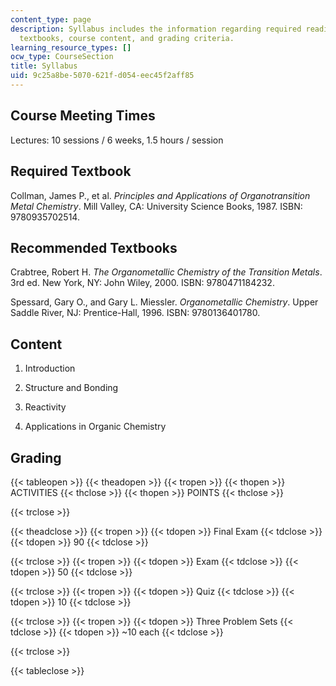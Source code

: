 ```yaml
---
content_type: page
description: Syllabus includes the information regarding required readings, recommended
  textbooks, course content, and grading criteria.
learning_resource_types: []
ocw_type: CourseSection
title: Syllabus
uid: 9c25a8be-5070-621f-d054-eec45f2aff85
---
```


Course Meeting Times
--------------------

Lectures: 10 sessions / 6 weeks, 1.5 hours / session

Required Textbook
-----------------

Collman, James P., et al. _Principles and Applications of Organotransition Metal Chemistry_. Mill Valley, CA: University Science Books, 1987. ISBN: 9780935702514.

Recommended Textbooks
---------------------

Crabtree, Robert H. _The Organometallic Chemistry of the Transition Metals_. 3rd ed. New York, NY: John Wiley, 2000. ISBN: 9780471184232.

Spessard, Gary O., and Gary L. Miessler. _Organometallic Chemistry_. Upper Saddle River, NJ: Prentice-Hall, 1996. ISBN: 9780136401780.

Content
-------

1.  Introduction  
    
2.  Structure and Bonding  
    
3.  Reactivity  
    
4.  Applications in Organic Chemistry

Grading
-------

{{< tableopen >}}
{{< theadopen >}}
{{< tropen >}}
{{< thopen >}}
ACTIVITIES
{{< thclose >}}
{{< thopen >}}
POINTS
{{< thclose >}}

{{< trclose >}}

{{< theadclose >}}
{{< tropen >}}
{{< tdopen >}}
Final Exam
{{< tdclose >}}
{{< tdopen >}}
90
{{< tdclose >}}

{{< trclose >}}
{{< tropen >}}
{{< tdopen >}}
Exam
{{< tdclose >}}
{{< tdopen >}}
50
{{< tdclose >}}

{{< trclose >}}
{{< tropen >}}
{{< tdopen >}}
Quiz
{{< tdclose >}}
{{< tdopen >}}
10
{{< tdclose >}}

{{< trclose >}}
{{< tropen >}}
{{< tdopen >}}
Three Problem Sets
{{< tdclose >}}
{{< tdopen >}}
~10 each
{{< tdclose >}}

{{< trclose >}}

{{< tableclose >}}